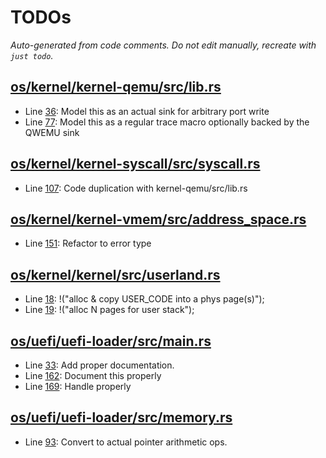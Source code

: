 # TODOs

_Auto-generated from code comments. Do not edit manually, recreate with `just todo`._

## [os/kernel/kernel-qemu/src/lib.rs](./os/kernel/kernel-qemu/src/lib.rs)

- Line [36](./os/kernel/kernel-qemu/src/lib.rs#L36): Model this as an actual sink for arbitrary port write
- Line [77](./os/kernel/kernel-qemu/src/lib.rs#L77): Model this as a regular trace macro optionally backed by the QWEMU sink

## [os/kernel/kernel-syscall/src/syscall.rs](./os/kernel/kernel-syscall/src/syscall.rs)

- Line [107](./os/kernel/kernel-syscall/src/syscall.rs#L107): Code duplication with kernel-qemu/src/lib.rs

## [os/kernel/kernel-vmem/src/address_space.rs](./os/kernel/kernel-vmem/src/address_space.rs)

- Line [151](./os/kernel/kernel-vmem/src/address_space.rs#L151): Refactor to error type

## [os/kernel/kernel/src/userland.rs](./os/kernel/kernel/src/userland.rs)

- Line [18](./os/kernel/kernel/src/userland.rs#L18): !("alloc & copy USER_CODE into a phys page(s)");
- Line [19](./os/kernel/kernel/src/userland.rs#L19): !("alloc N pages for user stack");

## [os/uefi/uefi-loader/src/main.rs](./os/uefi/uefi-loader/src/main.rs)

- Line [33](./os/uefi/uefi-loader/src/main.rs#L33): Add proper documentation.
- Line [162](./os/uefi/uefi-loader/src/main.rs#L162): Document this properly
- Line [169](./os/uefi/uefi-loader/src/main.rs#L169): Handle properly

## [os/uefi/uefi-loader/src/memory.rs](./os/uefi/uefi-loader/src/memory.rs)

- Line [93](./os/uefi/uefi-loader/src/memory.rs#L93): Convert to actual pointer arithmetic ops.
